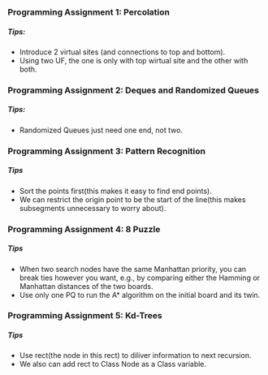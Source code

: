 
### Programming Assignment 1: Percolation
##### Tips:
- Introduce 2 virtual sites (and connections to top and bottom).
- Using two UF, the one is only with top wirtual site and the other with both.

### Programming Assignment 2: Deques and Randomized Queues
##### Tips:
- Randomized Queues just need one end, not two.

### Programming Assignment 3: Pattern Recognition
##### Tips
- Sort the points first(this makes it easy to find end points).
- We can restrict the origin point to be the start of the line(this makes subsegments unnecessary to worry about).

### Programming Assignment 4: 8 Puzzle
##### Tips
- When two search nodes have the same Manhattan priority, you can break ties however you want, e.g., by comparing either the Hamming or Manhattan distances of the two boards.
- Use only one PQ to run the A* algorithm on the initial board and its twin.

### Programming Assignment 5: Kd-Trees
##### Tips
- Use rect(the node in this rect) to diliver information to next recursion.
- We also can add rect to Class Node as a Class variable.